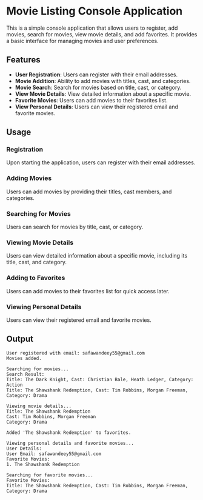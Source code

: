 # Movie Listing Console Application

This is a simple console application that allows users to register, add movies, search for movies, view movie details, and add favorites. It provides a basic interface for managing movies and user preferences.

## Features

- **User Registration**: Users can register with their email addresses.
- **Movie Addition**: Ability to add movies with titles, cast, and categories.
- **Movie Search**: Search for movies based on title, cast, or category.
- **View Movie Details**: View detailed information about a specific movie.
- **Favorite Movies**: Users can add movies to their favorites list.
- **View Personal Details**: Users can view their registered email and favorite movies.

## Usage

### Registration

Upon starting the application, users can register with their email addresses.

### Adding Movies

Users can add movies by providing their titles, cast members, and categories.

### Searching for Movies

Users can search for movies by title, cast, or category.

### Viewing Movie Details

Users can view detailed information about a specific movie, including its title, cast, and category.

### Adding to Favorites

Users can add movies to their favorites list for quick access later.

### Viewing Personal Details

Users can view their registered email and favorite movies.

## Output

```plaintext
User registered with email: safawandeey55@gmail.com
Movies added.

Searching for movies...
Search Result:
Title: The Dark Knight, Cast: Christian Bale, Heath Ledger, Category: Action
Title: The Shawshank Redemption, Cast: Tim Robbins, Morgan Freeman, Category: Drama

Viewing movie details...
Title: The Shawshank Redemption
Cast: Tim Robbins, Morgan Freeman
Category: Drama

Added 'The Shawshank Redemption' to favorites.

Viewing personal details and favorite movies...
User Details:
User Email: safawandeey55@gmail.com
Favorite Movies:
1. The Shawshank Redemption

Searching for favorite movies...
Favorite Movies:
Title: The Shawshank Redemption, Cast: Tim Robbins, Morgan Freeman, Category: Drama
